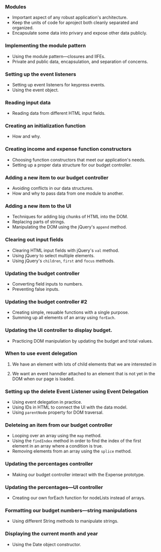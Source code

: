 ### Modules

-   Important aspect of any robust application's architecture.
-   Keep the units of code for aproject both cleanly separated and organized.
-   Encapsulate some data into privary and expose other data publicly.

### Implementing the module pattern

-   Using the module pattern—closures and IIFEs.
-   Private and public data, encapsulation, and separation of concerns.

### Setting up the event listeners

-   Setting up event listeners for keypress events.
-   Using the event object.

### Reading input data

-   Reading data from different HTML input fields.

### Creating an initialization function

-   How and why.

### Creating income and expense function constructors

-   Choosing function constructors that meet our application's needs.
-   Setting up a proper data structure for our budget controller.

### Adding a new item to our budget controller

-   Avoiding conflicts in our data structures.
-   How and why to pass data from one module to another.

### Adding a new item to the UI

-   Techniques for adding big chunks of HTML into the DOM.
-   Replacing parts of strings.
-   Manipulating the DOM using the jQuery's `append` method.

### Clearing out input fields

-   Clearing HTML input fields with jQuery's `val` method.
-   Using jQuery to select multiple elements.
-   Using jQuery's `children`, `first` and `focus` methods.

### Updating the budget controller

-   Converting field inputs to numbers.
-   Preventing false inputs.

### Updating the budget controller #2

-   Creating simple, resuable functions with a single purpose.
-   Summing up all elements of an array using `forEach`.

### Updating the UI controller to display budget.

-   Practicing DOM manipulation by updating the budget and total values.

### When to use event delegation

1. We have an element with lots of child elements that we are interested in

2. We want an event hanndler attached to an element that is not yet in the DOM when our page is loaded.

### Setting up the delete Event Listener using Event Delegation

-   Using event delegation in practice.
-   Using IDs in HTML to connect the UI with the data model.
-   Using `parentNode` property for DOM traversal.

### Deleteing an item from our budget controller

-   Looping over an array using the `map` method.
-   Using the `findIndex` method in order to find the index of the first element in an array where a condition is true.
-   Removing elements from an array using the `splice` method.

### Updating the percentages controller

-   Making our budget controller interact with the Expense prototype.

### Updating the percentages—UI controller

-   Creating our own forEach function for nodeLists instead of arrays.

### Formatting our budget numbers—string manipulations

-   Using different String methods to manipulate strings.

### Displaying the current month and year

-   Using the Date object constructor.

